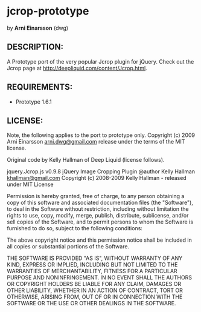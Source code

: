 jcrop-prototype
===============

by **Arni Einarsson** (dwg)

## DESCRIPTION:

A Prototype port of the very popular Jcrop plugin for jQuery.
Check out the Jcrop page at <http://deepliquid.com/content/Jcrop.html>.

## REQUIREMENTS:

* Prototype 1.6.1

## LICENSE:

Note, the following applies to the port to prototype only.
Copyright (c) 2009 Arni Einarsson <arni.dwg@gmail.com>
release under the terms of the MIT license.

Original code by Kelly Hallman of Deep Liquid (license follows).

jquery.Jcrop.js v0.9.8
jQuery Image Cropping Plugin
@author Kelly Hallman <khallman@gmail.com>
Copyright (c) 2008-2009 Kelly Hallman - released under MIT License

Permission is hereby granted, free of charge, to any person
obtaining a copy of this software and associated documentation
files (the "Software"), to deal in the Software without
restriction, including without limitation the rights to use,
copy, modify, merge, publish, distribute, sublicense, and/or sell
copies of the Software, and to permit persons to whom the
Software is furnished to do so, subject to the following
conditions:

The above copyright notice and this permission notice shall be
included in all copies or substantial portions of the Software.

THE SOFTWARE IS PROVIDED "AS IS", WITHOUT WARRANTY OF ANY KIND,
EXPRESS OR IMPLIED, INCLUDING BUT NOT LIMITED TO THE WARRANTIES
OF MERCHANTABILITY, FITNESS FOR A PARTICULAR PURPOSE AND
NONINFRINGEMENT. IN NO EVENT SHALL THE AUTHORS OR COPYRIGHT
HOLDERS BE LIABLE FOR ANY CLAIM, DAMAGES OR OTHER LIABILITY,
WHETHER IN AN ACTION OF CONTRACT, TORT OR OTHERWISE, ARISING
FROM, OUT OF OR IN CONNECTION WITH THE SOFTWARE OR THE USE OR
OTHER DEALINGS IN THE SOFTWARE.